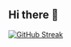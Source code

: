 ## Hi there 👋

[![GitHub Streak](https://github-readme-streak-stats.herokuapp.com/?user=ESP-8266-offical)](https://git.io/streak-stats)


